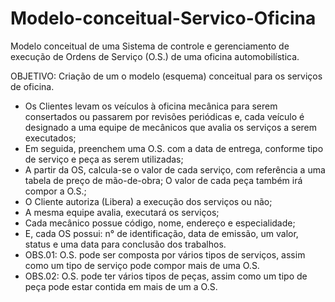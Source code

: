 # Modelo-conceitual-Servico-Oficina
Modelo conceitual de uma Sistema de controle e gerenciamento de execução de Ordens de Serviço (O.S.) de uma oficina automobilística.

OBJETIVO:
Criação de um o modelo (esquema) conceitual para os serviços de oficina.

- Os Clientes levam os veículos à oficina mecânica para serem consertados ou passarem por revisões periódicas e, cada veículo é designado a uma equipe de mecânicos que avalia os serviços a serem executados;
- Em seguida, preenchem uma O.S. com a data de entrega, conforme tipo de serviço e peça as serem utilizadas;
- A partir da OS, calcula-se o valor de cada serviço, com referência a uma tabela de preço de mão-de-obra; O valor de cada peça também irá compor a O.S.;
- O Cliente autoriza (Libera) a execução dos serviços ou não;
- A mesma equipe avalia, executará os serviços;
- Cada mecânico possue código, nome, endereço e especialidade;
- E, cada OS possui: n° de identificação, data de emissão, um valor, status e uma data para conclusão dos trabalhos.
- OBS.01: O.S. pode ser composta por vários tipos de serviços, assim como um tipo de serviço pode compor mais de uma O.S.
- OBS.02: O.S. pode ter vários tipos de peças, assim como um tipo de peça pode estar contida em mais de um a O.S.
